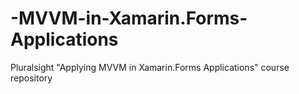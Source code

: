 # -MVVM-in-Xamarin.Forms-Applications
Pluralsight "Applying MVVM in Xamarin.Forms Applications" course repository
